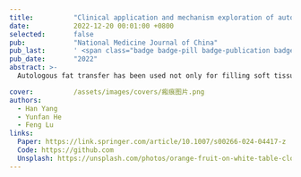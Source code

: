 ```yaml
---
title:          "Clinical application and mechanism exploration of autologous fat grafting in hypertrophic scar treatment"
date:           2022-12-20 00:01:00 +0800
selected:       false
pub:            "National Medicine Journal of China"
pub_last:       ' <span class="badge badge-pill badge-publication badge-success">Review</span>'
pub_date:       "2022"
abstract: >-
  Autologous fat transfer has been used not only for filling soft tissue defects, but has also shown great potential for inhibiting fibrosis and promoting scar tissue remodeling in recent years. In this paper, we focus on the treatment of hypertrophic scars (HTSs) and review the possible mechanisms and clinical applications of adipose tissue and its derivatives for the treatment of HTSs, aiming to further develop the application of adipose transplantation and adipose stem cells, and provide more new strategies for the comprehensive treatment of HTSs.

cover:          /assets/images/covers/瘢痕图片.png
authors:
  - Han Yang
  - Yunfan He
  - Feng Lu
links:
  Paper: https://link.springer.com/article/10.1007/s00266-024-04417-z
  Code: https://github.com
  Unsplash: https://unsplash.com/photos/orange-fruit-on-white-table-cloth-ISX_imp8t1o
---
```

